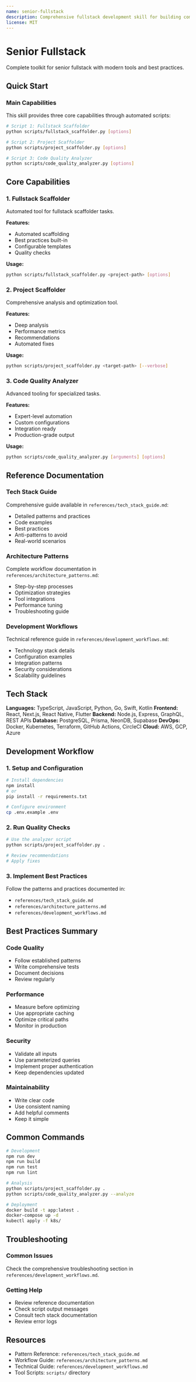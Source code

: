 ```yaml
---
name: senior-fullstack
description: Comprehensive fullstack development skill for building complete web applications with React, Next.js, Node.js, GraphQL, and PostgreSQL. Includes project scaffolding, code quality analysis, architecture patterns, and complete tech stack guidance. Use when building new projects, analyzing code quality, implementing design patterns, or setting up development workflows.
license: MIT
---
```


# Senior Fullstack

Complete toolkit for senior fullstack with modern tools and best practices.

## Quick Start

### Main Capabilities

This skill provides three core capabilities through automated scripts:

```bash
# Script 1: Fullstack Scaffolder
python scripts/fullstack_scaffolder.py [options]

# Script 2: Project Scaffolder
python scripts/project_scaffolder.py [options]

# Script 3: Code Quality Analyzer
python scripts/code_quality_analyzer.py [options]
```

## Core Capabilities

### 1. Fullstack Scaffolder

Automated tool for fullstack scaffolder tasks.

**Features:**
- Automated scaffolding
- Best practices built-in
- Configurable templates
- Quality checks

**Usage:**
```bash
python scripts/fullstack_scaffolder.py <project-path> [options]
```

### 2. Project Scaffolder

Comprehensive analysis and optimization tool.

**Features:**
- Deep analysis
- Performance metrics
- Recommendations
- Automated fixes

**Usage:**
```bash
python scripts/project_scaffolder.py <target-path> [--verbose]
```

### 3. Code Quality Analyzer

Advanced tooling for specialized tasks.

**Features:**
- Expert-level automation
- Custom configurations
- Integration ready
- Production-grade output

**Usage:**
```bash
python scripts/code_quality_analyzer.py [arguments] [options]
```

## Reference Documentation

### Tech Stack Guide

Comprehensive guide available in `references/tech_stack_guide.md`:

- Detailed patterns and practices
- Code examples
- Best practices
- Anti-patterns to avoid
- Real-world scenarios

### Architecture Patterns

Complete workflow documentation in `references/architecture_patterns.md`:

- Step-by-step processes
- Optimization strategies
- Tool integrations
- Performance tuning
- Troubleshooting guide

### Development Workflows

Technical reference guide in `references/development_workflows.md`:

- Technology stack details
- Configuration examples
- Integration patterns
- Security considerations
- Scalability guidelines

## Tech Stack

**Languages:** TypeScript, JavaScript, Python, Go, Swift, Kotlin
**Frontend:** React, Next.js, React Native, Flutter
**Backend:** Node.js, Express, GraphQL, REST APIs
**Database:** PostgreSQL, Prisma, NeonDB, Supabase
**DevOps:** Docker, Kubernetes, Terraform, GitHub Actions, CircleCI
**Cloud:** AWS, GCP, Azure

## Development Workflow

### 1. Setup and Configuration

```bash
# Install dependencies
npm install
# or
pip install -r requirements.txt

# Configure environment
cp .env.example .env
```

### 2. Run Quality Checks

```bash
# Use the analyzer script
python scripts/project_scaffolder.py .

# Review recommendations
# Apply fixes
```

### 3. Implement Best Practices

Follow the patterns and practices documented in:
- `references/tech_stack_guide.md`
- `references/architecture_patterns.md`
- `references/development_workflows.md`

## Best Practices Summary

### Code Quality
- Follow established patterns
- Write comprehensive tests
- Document decisions
- Review regularly

### Performance
- Measure before optimizing
- Use appropriate caching
- Optimize critical paths
- Monitor in production

### Security
- Validate all inputs
- Use parameterized queries
- Implement proper authentication
- Keep dependencies updated

### Maintainability
- Write clear code
- Use consistent naming
- Add helpful comments
- Keep it simple

## Common Commands

```bash
# Development
npm run dev
npm run build
npm run test
npm run lint

# Analysis
python scripts/project_scaffolder.py .
python scripts/code_quality_analyzer.py --analyze

# Deployment
docker build -t app:latest .
docker-compose up -d
kubectl apply -f k8s/
```

## Troubleshooting

### Common Issues

Check the comprehensive troubleshooting section in `references/development_workflows.md`.

### Getting Help

- Review reference documentation
- Check script output messages
- Consult tech stack documentation
- Review error logs

## Resources

- Pattern Reference: `references/tech_stack_guide.md`
- Workflow Guide: `references/architecture_patterns.md`
- Technical Guide: `references/development_workflows.md`
- Tool Scripts: `scripts/` directory
